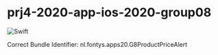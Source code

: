 # prj4-2020-app-ios-2020-group08
![Swift](https://github.com/FontysVenlo/prj4-2020-app-ios-2020-group08/workflows/Swift/badge.svg?branch=master)

Correct Bundle Identifier: nl.fontys.apps20.G8ProductPriceAlert
